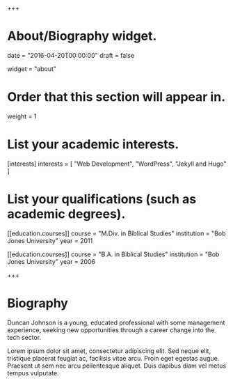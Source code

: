 +++
# About/Biography widget.

date = "2016-04-20T00:00:00"
draft = false

widget = "about"

# Order that this section will appear in.
weight = 1

# List your academic interests.
[interests]
  interests = [
    "Web Development",
    "WordPress",
    "Jekyll and Hugo"
  ]

# List your qualifications (such as academic degrees).
[[education.courses]]
  course = "M.Div. in Biblical Studies"
  institution = "Bob Jones University"
  year = 2011

[[education.courses]]
  course = "B.A. in Biblical Studies"
  institution = "Bob Jones University"
  year = 2006
 
+++

# Biography

<!-- Lena Smith is a professor of artificial intelligence at the Stanford AI Lab. Her research interests include distributed robotics, mobile computing and programmable matter. She leads the Robotic Neurobiology group, which develops self-reconfiguring robots, systems of self-organizing robots, and mobile sensor networks.
 -->

Duncan Johnson is a young, educated professional with some management experience, seeking new opportunities through a career change into the tech sector.

Lorem ipsum dolor sit amet, consectetur adipiscing elit. Sed neque elit, tristique placerat feugiat ac, facilisis vitae arcu. Proin eget egestas augue. Praesent ut sem nec arcu pellentesque aliquet. Duis dapibus diam vel metus tempus vulputate. 

<!-- As a young professional with a diverse background in tech and academia, I have frequently needed to rapidly acquire new skills. This variety of experiences has challenged me to grow in transferable managerial and technological skills while also advancing my knowledge within specific fields of study.

With significant public speaking experience, I highly value clear and effective communication. For me, a project is not complete unless it is done well. I place a premium upon my personal character and work ethic. I pursue trust and transparency in my personal and professional affairs.

Presently, my goal is to transition from academia into the tech sector, where I can build on my educational background in software development with rigorous self-education in current best practices to further enhance my technical skills.
 -->
